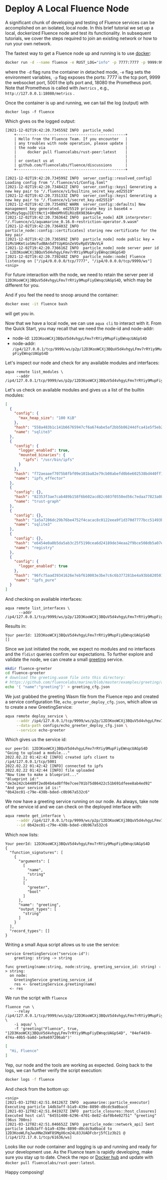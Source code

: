 # Deploy A Local Fluence Node

A significant chunk of developing and testing of Fluence services can be accomplished on an isolated, local node. In this brief tutorial we set up a local, dockerized Fluence node and test its functionality. In subsequent tutorials, we cover the steps required to join an existing network or how to run your own network.

The fastest way to get a Fluence node up and running is to use [docker](https://docs.docker.com/get-docker/):

```sh
docker run -d --name fluence -e RUST_LOG="info" -p 7777:7777 -p 9999:9999 -p 5001:5001 -p 18080 fluencelabs/rust-peer
```

where the `-d` flag runs the container in detached mode, `-e` flag sets the environment variables, `-p` flag exposes the ports: 7777 is the tcp port, 9999 the websocket port, 5001 the ipfs port and, 18080 the Prometheus port. Note that Prometheus is called with  /`metrics` , e.g., `http://127.0.0.1:18080/metrics` .

Once the container is up and running, we can tail the log (output) with

```
docker logs -f fluence
```

Which gives os the logged output:

```
[2021-12-02T19:42:20.734559Z INFO  particle_node]
    +-------------------------------------------------+
    | Hello from the Fluence Team. If you encounter   |
    | any troubles with node operation, please update |
    | the node via                                    |
    |     docker pull fluencelabs/rust-peer:latest    |
    |                                                 |
    | or contact us at                                |
    | github.com/fluencelabs/fluence/discussions      |
    +-------------------------------------------------+

[2021-12-02T19:42:20.734599Z INFO  server_config::resolved_config] Loading config from "/.fluence/v1/Config.toml"
[2021-12-02T19:42:20.734842Z INFO  server_config::keys] Generating a new key pair to "/.fluence/v1/builtins_secret_key.ed25519"
[2021-12-02T19:42:20.735133Z INFO  server_config::keys] Generating a new key pair to "/.fluence/v1/secret_key.ed25519"
[2021-12-02T19:42:20.735409Z WARN  server_config::defaults] New management key generated. ed25519 private key in base64 = M2sMsy5qguJIEttNct1+OBmbMhVELRUzBX9836A+yNE=
[2021-12-02T19:42:20.736364Z INFO  particle_node] AIR interpreter: "/.fluence/v1/aquamarine_0.16.0-restriction-operator.9.wasm"
[2021-12-02T19:42:20.736403Z INFO  particle_node::config::certificates] storing new certificate for the key pair
[2021-12-02T19:42:20.736589Z INFO  particle_node] node public key = 3iMsSHKmtioSHoTudBAn5dTtUpKGnZeVGvRpEV1NvVLH
[2021-12-02T19:42:20.736616Z INFO  particle_node] node server peer id = 12D3KooWCXj3BQuV5d4vhgyLFmv7rRYiy9MupFiyEWnqcUAGpS4D
[2021-12-02T19:42:20.739248Z INFO  particle_node::node] Fluence listening on ["/ip4/0.0.0.0/tcp/7777", "/ip4/0.0.0.0/tcp/9999/ws"]
<snip>
```



For future interaction with the node, we need to retain the server peer id `12D3KooWCXj3BQuV5d4vhgyLFmv7rRYiy9MupFiyEWnqcUAGpS4D`, which may be different for you.

And if you feel the need to snoop around the container:

```sh
docker exec -it fluence bash
```

will get you in.

Now that we have a local node, we can use `aqua cli` to interact with it. From the Quick Start, you may recall that we need the node-id and node-addr:

* node-id: `12D3KooWCXj3BQuV5d4vhgyLFmv7rRYiy9MupFiyEWnqcUAGpS4D`
* node-addr: `/ip4/127.0.0.1/tcp/9999/ws/p2p/12D3KooWCXj3BQuV5d4vhgyLFmv7rRYiy9MupFiyEWnqcUAGpS4D`

Let's inspect our node and check for any available modules and interfaces:

```
aqua remote list_modules \
     --addr /ip4/127.0.0.1/tcp/9999/ws/p2p/12D3KooWCXj3BQuV5d4vhgyLFmv7rRYiy9MupFiyEWnqcUAGpS4D
```

Let's us check on available modules and gives us a list of the builtin modules:

```json
[
  {
    "config": {
      "max_heap_size": "100 KiB"
    },
    "hash": "558a483b1c141b66765947cf6a674abe5af2bb5b86244dfca41e5f5eb2a86e9e",
    "name": "sqlite3"
  },
  {
    "config": {
      "logger_enabled": true,
      "mounted_binaries": {
        "ipfs": "/usr/bin/ipfs"
      }
    },
    "hash": "f72aeaaef7075b8fbf09e101ba82e79cb08abefd0b6e602538bd440ff17c2329",
    "name": "ipfs_effector"
  },
  {
    "config": {},
    "hash": "82353f3ae7cab489b158f6b602acd82c603f0550ed56c7edaa77823a08596d12",
    "name": "trust-graph"
  },
  {
    "config": {},
    "hash": "1a5a7286dc29b76be4752f4cacac8c0122eea9f1d370d7777bcc51493bf3b6b7",
    "name": "sqlite3"
  },
  {
    "config": {},
    "hash": "e6454e0a0b5da5ab3c25f5190cea6d24189de34eaa2f9bce508db5a07ed1a465",
    "name": "registry"
  },
  {
    "config": {
      "logger_enabled": true
    },
    "hash": "96fc75aad39341626e7ebf610003e3be7c6c6b377281be4a93bb8205019223b2",
    "name": "ipfs_pure"
  }
]
```

And checking on available interfaces:

```
aqua remote list_interfaces \
      --addr /ip4/127.0.0.1/tcp/9999/ws/p2p/12D3KooWCXj3BQuV5d4vhgyLFmv7rRYiy9MupFiyEWnqcUAGpS4D 
```

Results in:

```
Your peerId: 12D3KooWCXj3BQuV5d4vhgyLFmv7rRYiy9MupFiyEWnqcUAGpS4D
[]
```

Since we just initiated the node, we expect no modules and no interfaces and the `fldist` queries confirm our expectations. To further explore and validate the node, we can create a small [greeting](https://github.com/fluencelabs/fce/tree/master/examples/greeting) service.

```sh
mkdir fluence-greeter
cd fluence-greeter
# download the greeting.wasm file into this directory:
# https://github.com/fluencelabs/marine/blob/master/examples/greeting/artifacts/greeting.wasm -- Download button to the right
echo '{ "name":"greeting"}' > greeting_cfg.json
```

We just grabbed the greeting Wasm file from the Fluence repo and created a service configuration file, `echo_greeter_deploy_cfg.json`, which allow us to create a new GreetingService:

```sh
aqua remote deploy_service \
     --addr /ip4/127.0.0.1/tcp/9999/ws/p2p/12D3KooWCXj3BQuV5d4vhgyLFmv7rRYiy9MupFiyEWnqcUAGpS4D \
     --data-path configs/echo_greeter_deploy_cfg.json \
     --service echo-greeter
```

Which gives us the service id:

```
our peerId: 12D3KooWCXj3BQuV5d4vhgyLFmv7rRYiy9MupFiyEWnqcUAGpS4D
"Going to upload a module..."
2022.02.22 01:42:42 [INFO] created ipfs client to /ip4/127.0.0.1/tcp/5001
2022.02.22 01:42:42 [INFO] connected to ipfs
2022.02.22 01:42:44 [INFO] file uploaded
"Now time to make a blueprint..."
"Blueprint id:"
"de3e242cb4489f2ed04b4ad8ff0e7cee701b75d86422c51b691dfeee8ab4ed92"
"And your service id is:"
"0b42ec01-c79e-438b-bded-c0b967a532c6"
```

We now have a greeting service running on our node. As always, take note of the service id and we can check on the deployed interface with:

```sh
aqua remote get_interface \
     --addr /ip4/127.0.0.1/tcp/9999/ws/p2p/12D3KooWCXj3BQuV5d4vhgyLFmv7rRYiy9MupFiyEWnqcUAGpS4D \
     --id 0b42ec01-c79e-438b-bded-c0b967a532c6
```

Which now lists:

```
Your peerId: 12D3KooWCXj3BQuV5d4vhgyLFmv7rRYiy9MupFiyEWnqcUAGpS4D
{
  "function_signatures": [
    {
      "arguments": [
        [
          "name",
          "string"
        ],
        [
          "greeter",
          "bool"
        ]
      ],
      "name": "greeting",
      "output_types": [
        "string"
      ]
    }
  ],
  "record_types": []
}
```

Writing a small Aqua script allows us to use the service:

```aqua
service GreetingService("service-id"):
    greeting: string -> string

func greeting(name:string, node:string, greeting_service_id: string) -> string:
  on node:
    GreetingService greeting_service_id
    res <- GreetingService.greeting(name)
  <- res
```

We run the script with `fluence`

```
fluence run \
    --relay /ip4/127.0.0.1/tcp/9999/ws/p2p/12D3KooWCXj3BQuV5d4vhgyLFmv7rRYiy9MupFiyEWnqcUAGpS4D \
    -i aqua/ \
    -f 'greeting("Fluence", true, "12D3KooWCXj3BQuV5d4vhgyLFmv7rRYiy9MupFiyEWnqcUAGpS4D", "04ef4459-474a-40b5-ba8d-1e9a697206ab")'
```

```json
[
  "Hi, Fluence"
]
```

Yep, our node and the tools are working as expected. Going back to the logs, we can further verify the script execution:

```sh
docker logs -f fluence
```

And check from the bottom up:

```
<snip>
[2021-03-12T02:42:51.041267Z INFO  aquamarine::particle_executor] Executing particle 14db3aff-b1a9-439e-8890-d0cdc9a0bacd
[2021-03-12T02:42:51.041927Z INFO  particle_closures::host_closures] Executed host call "64551400-6296-4701-8e82-daf0b4e02751" "greeting" (96us 700ns)
[2021-03-12T02:42:51.046652Z INFO  particle_node::network_api] Sent particle 14db3aff-b1a9-439e-8890-d0cdc9a0bacd to 12D3KooWLFqJwuHNe2kWF8SMgX6cm24L83JUADFcbrj5fC1z3b21 @ [/ip4/172.17.0.1/tcp/61636/ws]
```

Looks like our node container and logging is up and running and ready for your development use. As the Fluence team is rapidly developing, make sure you stay up to date. Check the repo or [Docker hub](https://hub.docker.com/r/fluencelabs/rust-peer) and update with `docker pull fluencelabs/rust-peer:latest`.

Happy composing!
